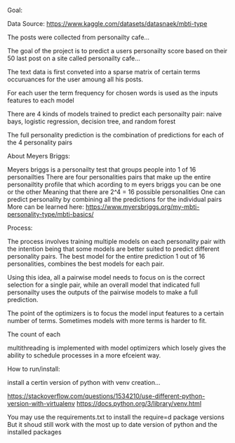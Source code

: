 Goal:

Data Source:
https://www.kaggle.com/datasets/datasnaek/mbti-type

The posts were collected from personailty cafe...

The goal of the project is to predict a users personailty score based on their 50 last post on a site called personailty cafe...

The text data is first conveted into a sparse matrix of 
certain terms occuruances for the user amoung all his posts. 

For each user the term frequency for chosen words is used as the inputs features to each model

There are 4 kinds of models trained to predict each personailty pair: naive bays, logistic regression, decision tree, and random forest

The full personality prediction is the combination of predictions for each of the 4 personality pairs


About Meyers Briggs:

Meyers briggs is a personailty test that groups people into 1 of 16 personailties
There are four personalities pairs that make up the entire personailtity profile that which acording to m eyers briggs you can be one or the other
Meaning that there are 2^4 = 16 possible personalities
One can predict personality by combining all the predictions for the individual pairs
More can be learned here:
https://www.myersbriggs.org/my-mbti-personality-type/mbti-basics/


Process: 

The process involves training multiple models on each personality pair
with the intention being that some models are better suited to predict different personality pairs. The best model for the entire prediction 1 out of 16 personalities, combines the best models for each pair.

Using this idea, all a pairwise model needs to focus on is the correct selection for a single pair, while an overall model that indicated full personailty uses the outputs of the pairwise models to make a full prediction.

The point of the optimizers is to focus the model input features to a certain number of terms. Sometimes models with more terms is harder to fit.

The count of each


multithreading is implemented with model optimizers which losely gives the ability to schedule processes in a more efceient way.







How to run/install:

install a certin version of python with venv creation...

https://stackoverflow.com/questions/1534210/use-different-python-version-with-virtualenv
https://docs.python.org/3/library/venv.html



You may use the requirements.txt to install the require=d package versions
But it shoud still work with the most up to date version of python and the installed packages